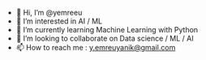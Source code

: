 - 👋 Hi, I’m @yemreeu
- 👀 I’m interested in AI / ML
- 🌱 I’m currently learning Machine Learning with Python
- 💞️ I’m looking to collaborate on Data science / ML / AI
- 📫 How to reach me : y.emreuyanik@gmail.com


